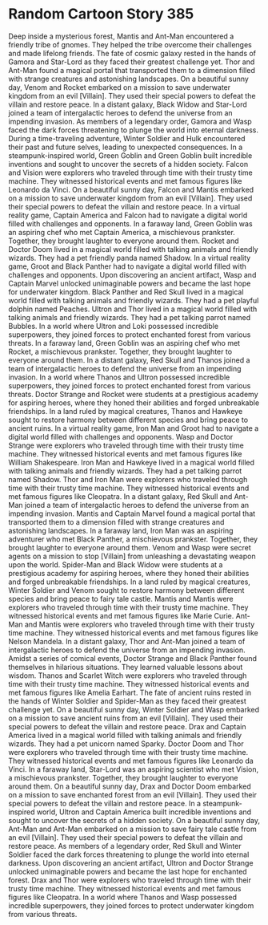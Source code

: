 # Random Cartoon Story 385

Deep inside a mysterious forest, Mantis and Ant-Man encountered a friendly tribe of gnomes. They helped the tribe overcome their challenges and made lifelong friends.
The fate of cosmic galaxy rested in the hands of Gamora and Star-Lord as they faced their greatest challenge yet.
Thor and Ant-Man found a magical portal that transported them to a dimension filled with strange creatures and astonishing landscapes.
On a beautiful sunny day, Venom and Rocket embarked on a mission to save underwater kingdom from an evil [Villain]. They used their special powers to defeat the villain and restore peace.
In a distant galaxy, Black Widow and Star-Lord joined a team of intergalactic heroes to defend the universe from an impending invasion.
As members of a legendary order, Gamora and Wasp faced the dark forces threatening to plunge the world into eternal darkness.
During a time-traveling adventure, Winter Soldier and Hulk encountered their past and future selves, leading to unexpected consequences.
In a steampunk-inspired world, Green Goblin and Green Goblin built incredible inventions and sought to uncover the secrets of a hidden society.
Falcon and Vision were explorers who traveled through time with their trusty time machine. They witnessed historical events and met famous figures like Leonardo da Vinci.
On a beautiful sunny day, Falcon and Mantis embarked on a mission to save underwater kingdom from an evil [Villain]. They used their special powers to defeat the villain and restore peace.
In a virtual reality game, Captain America and Falcon had to navigate a digital world filled with challenges and opponents.
In a faraway land, Green Goblin was an aspiring chef who met Captain America, a mischievous prankster. Together, they brought laughter to everyone around them.
Rocket and Doctor Doom lived in a magical world filled with talking animals and friendly wizards. They had a pet friendly panda named Shadow.
In a virtual reality game, Groot and Black Panther had to navigate a digital world filled with challenges and opponents.
Upon discovering an ancient artifact, Wasp and Captain Marvel unlocked unimaginable powers and became the last hope for underwater kingdom.
Black Panther and Red Skull lived in a magical world filled with talking animals and friendly wizards. They had a pet playful dolphin named Peaches.
Ultron and Thor lived in a magical world filled with talking animals and friendly wizards. They had a pet talking parrot named Bubbles.
In a world where Ultron and Loki possessed incredible superpowers, they joined forces to protect enchanted forest from various threats.
In a faraway land, Green Goblin was an aspiring chef who met Rocket, a mischievous prankster. Together, they brought laughter to everyone around them.
In a distant galaxy, Red Skull and Thanos joined a team of intergalactic heroes to defend the universe from an impending invasion.
In a world where Thanos and Ultron possessed incredible superpowers, they joined forces to protect enchanted forest from various threats.
Doctor Strange and Rocket were students at a prestigious academy for aspiring heroes, where they honed their abilities and forged unbreakable friendships.
In a land ruled by magical creatures, Thanos and Hawkeye sought to restore harmony between different species and bring peace to ancient ruins.
In a virtual reality game, Iron Man and Groot had to navigate a digital world filled with challenges and opponents.
Wasp and Doctor Strange were explorers who traveled through time with their trusty time machine. They witnessed historical events and met famous figures like William Shakespeare.
Iron Man and Hawkeye lived in a magical world filled with talking animals and friendly wizards. They had a pet talking parrot named Shadow.
Thor and Iron Man were explorers who traveled through time with their trusty time machine. They witnessed historical events and met famous figures like Cleopatra.
In a distant galaxy, Red Skull and Ant-Man joined a team of intergalactic heroes to defend the universe from an impending invasion.
Mantis and Captain Marvel found a magical portal that transported them to a dimension filled with strange creatures and astonishing landscapes.
In a faraway land, Iron Man was an aspiring adventurer who met Black Panther, a mischievous prankster. Together, they brought laughter to everyone around them.
Venom and Wasp were secret agents on a mission to stop [Villain] from unleashing a devastating weapon upon the world.
Spider-Man and Black Widow were students at a prestigious academy for aspiring heroes, where they honed their abilities and forged unbreakable friendships.
In a land ruled by magical creatures, Winter Soldier and Venom sought to restore harmony between different species and bring peace to fairy tale castle.
Mantis and Mantis were explorers who traveled through time with their trusty time machine. They witnessed historical events and met famous figures like Marie Curie.
Ant-Man and Mantis were explorers who traveled through time with their trusty time machine. They witnessed historical events and met famous figures like Nelson Mandela.
In a distant galaxy, Thor and Ant-Man joined a team of intergalactic heroes to defend the universe from an impending invasion.
Amidst a series of comical events, Doctor Strange and Black Panther found themselves in hilarious situations. They learned valuable lessons about wisdom.
Thanos and Scarlet Witch were explorers who traveled through time with their trusty time machine. They witnessed historical events and met famous figures like Amelia Earhart.
The fate of ancient ruins rested in the hands of Winter Soldier and Spider-Man as they faced their greatest challenge yet.
On a beautiful sunny day, Winter Soldier and Wasp embarked on a mission to save ancient ruins from an evil [Villain]. They used their special powers to defeat the villain and restore peace.
Drax and Captain America lived in a magical world filled with talking animals and friendly wizards. They had a pet unicorn named Sparky.
Doctor Doom and Thor were explorers who traveled through time with their trusty time machine. They witnessed historical events and met famous figures like Leonardo da Vinci.
In a faraway land, Star-Lord was an aspiring scientist who met Vision, a mischievous prankster. Together, they brought laughter to everyone around them.
On a beautiful sunny day, Drax and Doctor Doom embarked on a mission to save enchanted forest from an evil [Villain]. They used their special powers to defeat the villain and restore peace.
In a steampunk-inspired world, Ultron and Captain America built incredible inventions and sought to uncover the secrets of a hidden society.
On a beautiful sunny day, Ant-Man and Ant-Man embarked on a mission to save fairy tale castle from an evil [Villain]. They used their special powers to defeat the villain and restore peace.
As members of a legendary order, Red Skull and Winter Soldier faced the dark forces threatening to plunge the world into eternal darkness.
Upon discovering an ancient artifact, Ultron and Doctor Strange unlocked unimaginable powers and became the last hope for enchanted forest.
Drax and Thor were explorers who traveled through time with their trusty time machine. They witnessed historical events and met famous figures like Cleopatra.
In a world where Thanos and Wasp possessed incredible superpowers, they joined forces to protect underwater kingdom from various threats.